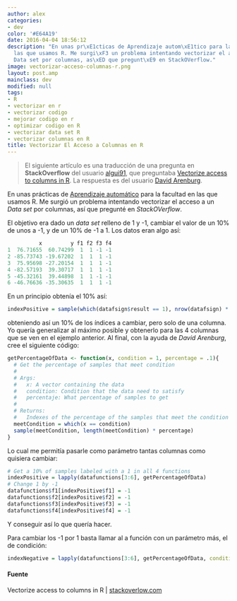 ```yaml
---
author: alex
categories:
- dev
color: '#E64A19'
date: 2016-04-04 18:56:12
description: "En unas pr\xE1cticas de Aprendizaje autom\xE1tico para la facultad en
  las que usamos R. Me surgi\xF3 un problema intentando vectorizar el acceso a un
  Data set por columnas, as\xED que pregunt\xE9 en StackOVerflow."
image: vectorizar-acceso-columnas-r.png
layout: post.amp
mainclass: dev
modified: null
tags:
- R
- vectorizar en r
- vectorizar codigo
- mejorar codigo en r
- optimizar codigo en R
- vectorizar data set R
- vectorizar columnas en R
title: Vectorizar El Acceso a Columnas en R
---
```


<figure>
<a href="/img/vectorizar-acceso-columnas-r.png"><amp-img on="tap:lightbox1" role="button" tabindex="0" layout="responsive" src="/img/vectorizar-acceso-columnas-r.png" title="{{ page.title }}" alt="{{ page.title }}" width="640px" height="320px" /></a>
</figure>



> El siguiente artículo es una traducción de una pregunta en **StackOverflow** del usuario <a href="http://stackoverflow.com/users/1612432/algui91" target="_blank" title="Perfil de algui91">algui91</a>, que preguntaba <a href="http://stackoverflow.com/questions/35914984/vectorize-access-to-columns-in-r" target="_blank" title="Vectorize access to columns in R">Vectorize access to columns in R</a>. La respuesta es del usuario <a href="http://stackoverflow.com/users/3001626/david-arenburg" target="_blank" title="Perfil de David Arenburg">David Arenburg</a>.

En unas prácticas de [Aprendizaje automático](/9-libros-que-debes-leer-para-ser-un-data-scientist-o-data-engineer/ "Libros sobre Aprendizaje Automático") para la facultad en las que usamos R. Me surgió un problema intentando vectorizar el acceso a un _Data set_ por columnas, así que pregunté en _StackOVerflow_.

<!--more-->

El objetivo era dado un _data set_ relleno de 1 y -1, cambiar el valor de un 10% de unos a -1, y de un 10% de -1 a 1. Los datos eran algo así:

```r
          x         y f1 f2 f3 f4
1  76.71655  60.74299  1  1 -1 -1
2 -85.73743 -19.67202  1  1  1 -1
3  75.95698 -27.20154  1  1  1 -1
4 -82.57193  39.30717  1  1  1 -1
5 -45.32161  39.44898  1  1 -1 -1
6 -46.76636 -35.30635  1  1  1 -1
```

En un principio obtenía el 10% así:

```r
indexPositive = sample(which(datafsign$result == 1), nrow(datafsign) * .1)
```

obteniendo así un 10% de los índices a cambiar, pero solo de una columna. Yo quería generalizar al máximo posible y obtenerlo para las 4 columnas que se ven en el ejemplo anterior. Al final, con la ayuda de _David Arenburg_, cree el siguiente código:

```r
getPercentageOfData <- function(x, condition = 1, percentage = .1){
  # Get the percentage of samples that meet condition
  #
  # Args:
  #   x: A vector containing the data
  #   condition: Condition that the data need to satisfy
  #   percentaje: What percentage of samples to get
  #
  # Returns:
  #   Indexes of the percentage of the samples that meet the condition
  meetCondition = which(x == condition)
  sample(meetCondition, length(meetCondition) * percentage)
}
```

Lo cual me permitía pasarle como parámetro tantas columnas como quisiera cambiar:

```r
# Get a 10% of samples labeled with a 1 in all 4 functions
indexPositive = lapply(datafunctions[3:6], getPercentageOfData)
# Change 1 by -1
datafunctions$f1[indexPositive$f1] = -1
datafunctions$f2[indexPositive$f2] = -1
datafunctions$f3[indexPositive$f3] = -1
datafunctions$f4[indexPositive$f4] = -1
```

Y conseguir así lo que quería hacer.

Para cambiar los -1  por 1 basta llamar al a función con un parámetro más, el de condición:

```r
indexNegative = lapply(datafunctions[3:6], getPercentageOfData, condition = -1)
```

#### Fuente

Vectorize access to columns in R \| <a href="http://stackoverflow.com/questions/35914984/vectorize-access-to-columns-in-r" title="Vectorize access to columns in R" target="_blank">stackoverlow.com</a>